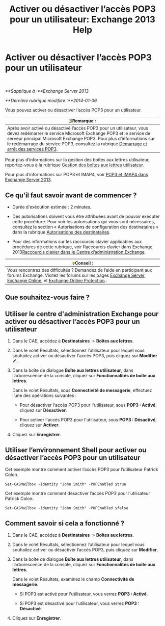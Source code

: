 ﻿---
title: 'Activer ou désactiver l’accès POP3 pour un utilisateur: Exchange 2013 Help'
TOCTitle: Activer ou désactiver l’accès POP3 pour un utilisateur
ms:assetid: 57e12f07-3b14-45bd-9a82-e6032d14214f
ms:mtpsurl: https://technet.microsoft.com/fr-fr/library/Bb691018(v=EXCHG.150)
ms:contentKeyID: 50478136
ms.date: 04/24/2018
mtps_version: v=EXCHG.150
ms.translationtype: HT
---

# Activer ou désactiver l’accès POP3 pour un utilisateur

 

_**Sapplique à :**Exchange Server 2013_

_**Dernière rubrique modifiée :**2014-01-06_

Vous pouvez activer ou désactiver l’accès POP3 pour un utilisateur.

<table>
<thead>
<tr class="header">
<th><img src="images/JJ159664.note(EXCHG.150).gif" title="Remarque" alt="Remarque" />Remarque :</th>
</tr>
</thead>
<tbody>
<tr class="odd">
<td>Après avoir activé ou désactivé l’accès POP3 pour un utilisateur, vous devez redémarrer le service Microsoft Exchange POP3 et le service de serveur principal Microsoft Exchange POP3. Pour plus d’informations sur le redémarrage du service POP3, consultez la rubrique <a href="start-and-stop-the-pop3-services-exchange-2013-help.md">Démarrage et arrêt des services POP3</a>.</td>
</tr>
</tbody>
</table>


Pour plus d’informations sur la gestion des boîtes aux lettres utilisateur, reportez-vous à la rubrique [Gestion des boîtes aux lettres utilisateur](manage-user-mailboxes-exchange-2013-help.md).

Pour plus d’informations sur POP3 et IMAP4, voir [POP3 et IMAP4 dans Exchange Server 2013](pop3-and-imap4-in-exchange-server-2013-exchange-2013-help.md).

## Ce qu’il faut savoir avant de commencer ?

  - Durée d'exécution estimée : 2 minutes.

  - Des autorisations doivent vous être attribuées avant de pouvoir exécuter cette procédure. Pour voir les autorisations qui vous sont nécessaires, consultez la section « Autorisations de configuration des destinataires » dans la rubrique [Autorisations des destinataires](recipients-permissions-exchange-2013-help.md).

  - Pour des informations sur les raccourcis clavier applicables aux procédures de cette rubrique, voir Raccourcis clavier dans Exchange 2013[Raccourcis clavier dans le Centre d’administration Exchange](keyboard-shortcuts-in-the-exchange-admin-center-exchange-online-protection-help.md).

<table>
<thead>
<tr class="header">
<th><img src="images/Bb125224.tip(EXCHG.150).gif" title="Conseil" alt="Conseil" />Conseil :</th>
</tr>
</thead>
<tbody>
<tr class="odd">
<td>Vous rencontrez des difficultés ? Demandez de l’aide en participant aux forums Exchange. Visitez les forums sur les pages <a href="https://go.microsoft.com/fwlink/p/?linkid=60612">Exchange Server</a>, <a href="https://go.microsoft.com/fwlink/p/?linkid=267542">Exchange Online</a>, et <a href="https://go.microsoft.com/fwlink/p/?linkid=285351">Exchange Online Protection</a>..</td>
</tr>
</tbody>
</table>


## Que souhaitez-vous faire ?

## Utiliser le centre d'administration Exchange pour activer ou désactiver l’accès POP3 pour un utilisateur

1.  Dans le CAE, accédez à **Destinataires**  \> **Boîtes aux lettres**.

2.  Dans le volet Résultats, sélectionnez l’utilisateur pour lequel vous souhaitez activer ou désactiver l'accès POP3, puis cliquez sur **Modifier**![Icône Modifier](images/Bb124582.6f53ccb2-1f13-4c02-bea0-30690e6ea71d(EXCHG.150).gif "Icône Modifier").

3.  Dans la boîte de dialogue **Boîte aux lettres utilisateur**, dans l’arborescence de la console, cliquez sur **Fonctionnalités de boîte aux lettres**.
    
    Dans le volet Résultats, sous **Connectivité de messagerie**, effectuez l’une des opérations suivantes :
    
      - Pour désactiver l'accès POP3 pour l'utilisateur, sous **POP3 : Activé**, cliquez sur **Désactiver**.
    
      - Pour activer l'accès POP3 pour l'utilisateur, sous **POP3 : Désactivé**, cliquez sur **Activer**.

4.  Cliquez sur **Enregistrer**.

## Utiliser l’environnement Shell pour activer ou désactiver l’accès POP3 pour un utilisateur

Cet exemple montre comment activer l’accès POP3 pour l’utilisateur Patrick Colon.

    Set-CASMailbox -Identity "John Smith" -POPEnabled $true

Cet exemple montre comment désactiver l’accès POP3 pour l’utilisateur Patrick Colon.

    Set-CASMailbox -Identity "John Smith" -POPEnabled $false

## Comment savoir si cela a fonctionné ?

1.  Dans le CAE, accédez à **Destinataires**  \> **Boîtes aux lettres**.

2.  Dans le volet Résultats, sélectionnez l’utilisateur pour lequel vous souhaitez activer ou désactiver l’accès POP3, puis cliquez sur **Modifier**.

3.  Dans la boîte de dialogue **Boîte aux lettres utilisateur**, dans l’arborescence de la console, cliquez sur **Fonctionnalités de boîte aux lettres**.
    
    Dans le volet Résultats, examinez le champ **Connectivité de messagerie**.
    
      - Si POP3 est activé pour l'utilisateur, vous verrez **POP3 : Activé**.
    
      - Si POP3 est désactivé pour l’utilisateur, vous verrez **POP3 : Désactivé**.

4.  Cliquez sur **Enregistrer**.

